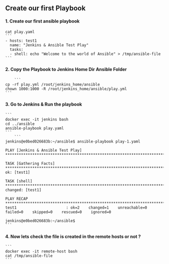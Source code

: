 ## Create our first Playbook 

#### 1. Create our first ansible playbook
	
	cat play.yaml
	```
	- hosts: test1
	  name: "Jenkins & Ansible Test Play"
	  tasks:
	  - shell: echo "Welcome to the world of Ansible" > /tmp/ansible-file
	```
#### 2. Copy the Playbook to Jenkins Home Dir Ansible Folder 
        ```	
	cp -rf play.yml /root/jenkins_home/ansible
	chown 1000:1000 -R /root/jenkins_home/ansible/play.yml
	```
#### 3. Go to Jenkins & Run the playbook 
	```
	docker exec -it jenkins bash 
	cd ../ansible
	ansible-playbook play.yaml
	```
        ```
	jenkins@e0bed026683b:~/ansible$ ansible-playbook play-1.yaml

	PLAY [Jenkins & Ansible Test Play] *************************************************************************************************************************

	TASK [Gathering Facts] *************************************************************************************************************************************
	ok: [test1]

	TASK [shell] ***********************************************************************************************************************************************
	changed: [test1]

	PLAY RECAP *************************************************************************************************************************************************
	test1                      : ok=2    changed=1    unreachable=0    failed=0    skipped=0    rescued=0    ignored=0

	jenkins@e0bed026683b:~/ansible$
	```
	
#### 4. Now lets check the file is created in the remote hosts or not ? 
	
	```
	docker exec -it remote-host bash
	cat /tmp/ansible-file
	```

